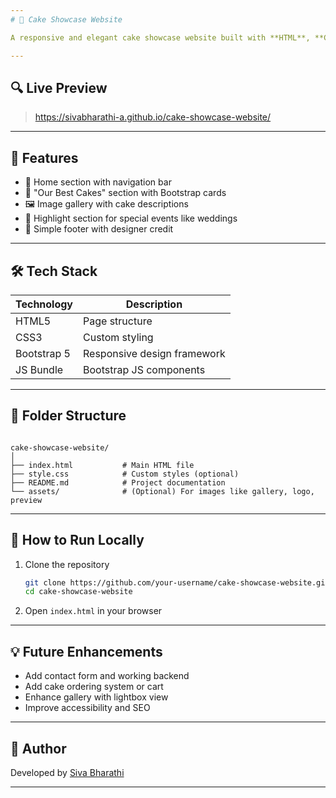 ```yaml
---
# 🍰 Cake Showcase Website

A responsive and elegant cake showcase website built with **HTML**, **CSS**, and **Bootstrap 5**. This project highlights a visually appealing layout for a bakery or dessert business, featuring sections for featured cakes, gallery, and promotional content.

---
```


## 🔍 Live Preview

> https://sivabharathi-a.github.io/cake-showcase-website/

---

## 🎯 Features

- 🎂 Home section with navigation bar
- 🌟 "Our Best Cakes" section with Bootstrap cards
- 🖼️ Image gallery with cake descriptions
- 🎉 Highlight section for special events like weddings
- 👣 Simple footer with designer credit

---

## 🛠 Tech Stack

| Technology | Description                       |
|------------|-----------------------------------|
| HTML5      | Page structure                    |
| CSS3       | Custom styling                    |
| Bootstrap 5 | Responsive design framework       |
| JS Bundle  | Bootstrap JS components           |

---

## 📁 Folder Structure

```

cake-showcase-website/
│
├── index.html           # Main HTML file
├── style.css            # Custom styles (optional)
├── README.md            # Project documentation
└── assets/              # (Optional) For images like gallery, logo, preview

````

---

## 🚀 How to Run Locally

1. Clone the repository
   ```bash
   git clone https://github.com/your-username/cake-showcase-website.git
   cd cake-showcase-website
   ```

2. Open `index.html` in your browser

---

## 💡 Future Enhancements

* Add contact form and working backend
* Add cake ordering system or cart
* Enhance gallery with lightbox view
* Improve accessibility and SEO

---

## 👤 Author

Developed by [Siva Bharathi](https://github.com/Sivabharathi-A)

---
